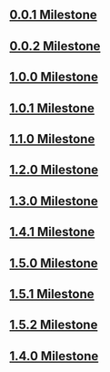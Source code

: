 [//]: # (This file was generated from: doc/template/CHANGELOG.md.template using the documentation_builder package)
## [0.0.1 Milestone](https://github.com/domain-centric/template_engine/milestone/1?closed=1)

## [0.0.2 Milestone](https://github.com/domain-centric/template_engine/milestone/2?closed=1)

## [1.0.0 Milestone](https://github.com/domain-centric/template_engine/milestone/3?closed=1)

## [1.0.1 Milestone](https://github.com/domain-centric/template_engine/milestone/4?closed=1)

## [1.1.0 Milestone](https://github.com/domain-centric/template_engine/milestone/5?closed=1)

## [1.2.0 Milestone](https://github.com/domain-centric/template_engine/milestone/6?closed=1)

## [1.3.0 Milestone](https://github.com/domain-centric/template_engine/milestone/7?closed=1)

## [1.4.1 Milestone](https://github.com/domain-centric/template_engine/milestone/9?closed=1)

## [1.5.0 Milestone](https://github.com/domain-centric/template_engine/milestone/10?closed=1)

## [1.5.1 Milestone](https://github.com/domain-centric/template_engine/milestone/11?closed=1)

## [1.5.2 Milestone](https://github.com/domain-centric/template_engine/milestone/12?closed=1)

## [1.4.0 Milestone](https://github.com/domain-centric/template_engine/milestone/8?closed=1)